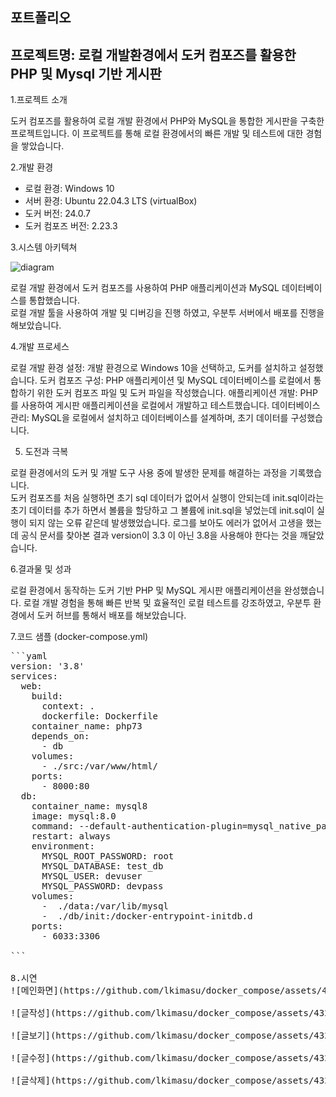 포트폴리오
---

프로젝트명: 로컬 개발환경에서 도커 컴포즈를 활용한 PHP 및 Mysql 기반 게시판<br>
---
1.프로젝트 소개

도커 컴포즈를 활용하여 로컬 개발 환경에서 PHP와 MySQL을 통합한 게시판을 구축한 프로젝트입니다. 이 프로젝트를 통해 로컬 환경에서의 빠른 개발 및 테스트에 대한 경험을 쌓았습니다.

2.개발 환경

- 로컬 환경: Windows 10<br>
- 서버 환경: Ubuntu 22.04.3 LTS (virtualBox)<br>
- 도커 버전: 24.0.7<br>
- 도커 컴포즈 버전: 2.23.3<br>

3.시스템 아키텍쳐

![diagram](https://github.com/lkimasu/docker_compose/assets/43263676/b37031a8-8d84-494b-80d0-fb41bc6ba2d1)<br>


로컬 개발 환경에서 도커 컴포즈를 사용하여 PHP 애플리케이션과 MySQL 데이터베이스를 통합했습니다.<br> 로컬 개발 툴을 사용하여 개발 및 디버깅을 진행 하였고, 우분투 서버에서 배포를 진행을 해보았습니다.<br>

4.개발 프로세스

로컬 개발 환경 설정: 개발 환경으로 Windows 10을 선택하고, 도커를 설치하고 설정했습니다.
도커 컴포즈 구성: PHP 애플리케이션 및 MySQL 데이터베이스를 로컬에서 통합하기 위한 도커 컴포즈 파일 및 도커 파일을 작성했습니다.
애플리케이션 개발: PHP를 사용하여 게시판 애플리케이션을 로컬에서 개발하고 테스트했습니다.
데이터베이스 관리: MySQL을 로컬에서 설치하고 데이터베이스를 설계하며, 초기 데이터를 구성했습니다.

5. 도전과 극복

로컬 환경에서의 도커 및 개발 도구 사용 중에 발생한 문제를 해결하는 과정을 기록했습니다. <br>
도커 컴포즈를 처음 실행하면 초기 sql 데이터가 없어서 실행이 안되는데 init.sql이라는 초기 데이터를 추가 하면서 볼륨을 할당하고 그 볼륨에 init.sql을 넣었는데 init.sql이 실행이 되지 않는 오류 같은데 발생했었습니다.
로그를 보아도 에러가 없어서 고생을 했는데 공식 문서를 찾아본 결과 version이 3.3 이 아닌 3.8을 사용해야 한다는 것을 깨달았습니다.

6.결과물 및 성과

로컬 환경에서 동작하는 도커 기반 PHP 및 MySQL 게시판 애플리케이션을 완성했습니다. 로컬 개발 경험을 통해 빠른 반복 및 효율적인 로컬 테스트를 강조하였고, 우분투 환경에서 도커 허브를 통해서 배포를 해보았습니다.

7.코드 샘플 (docker-compose.yml)
<pre>
```yaml
version: '3.8'
services:
  web:
    build:
      context: .
      dockerfile: Dockerfile
    container_name: php73
    depends_on:
      - db
    volumes:
      - ./src:/var/www/html/
    ports:
      - 8000:80
  db:
    container_name: mysql8
    image: mysql:8.0
    command: --default-authentication-plugin=mysql_native_password
    restart: always
    environment:
      MYSQL_ROOT_PASSWORD: root
      MYSQL_DATABASE: test_db
      MYSQL_USER: devuser
      MYSQL_PASSWORD: devpass
    volumes:
      -  ./data:/var/lib/mysql
      -  ./db/init:/docker-entrypoint-initdb.d
    ports:
      - 6033:3306

```

8.시연
![메인화면](https://github.com/lkimasu/docker_compose/assets/43263676/eb08cc15-d7f3-4578-a468-f6b2962ffcd1)
  
![글작성](https://github.com/lkimasu/docker_compose/assets/43263676/251b12c4-18b9-49ee-94df-3cfef1c31e00)

![글보기](https://github.com/lkimasu/docker_compose/assets/43263676/a5004745-f8dd-4138-aaf6-289cc12f0cb2)
  
![글수정](https://github.com/lkimasu/docker_compose/assets/43263676/7ad7e46d-597b-46c2-8cf0-3fd315ed9d1c)
  
![글삭제](https://github.com/lkimasu/docker_compose/assets/43263676/bd20758f-63d8-4891-ad63-75ef146d193b)

  
  
